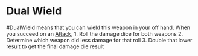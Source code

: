 # Dual Wield
#DualWield means that you can wield this weapon in your off hand. 
	When you succeed on an [Attack](../../../../../Game%20Procedures/Attack.md),
		1. Roll the damage dice for both weapons
		2. Determine which weapon did less damage for that roll
		3. Double that lower result to get the final damage die result